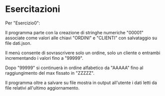 # Esercitazioni

Per "Esercizio0":

  Il programma parte con la creazione di stringhe numeriche "00001" associate come valori alle chiavi "ORDINI" e "CLIENTI" con salvataggio su file dati.json.
  
  Il menù consente di sovrascrivere solo un ordine, solo un cliente o entrambi incrementando i valori fino a "99999".
  
  Dopo "99999" si continuerà in ordine alfabetico da "AAAAA" fino al raggiungimento del max fissato in "ZZZZZ".

  Il programma oltre a salvare su file mostra in output all'utente i dati letti da file relativi all'ultimo aggiornamento.
